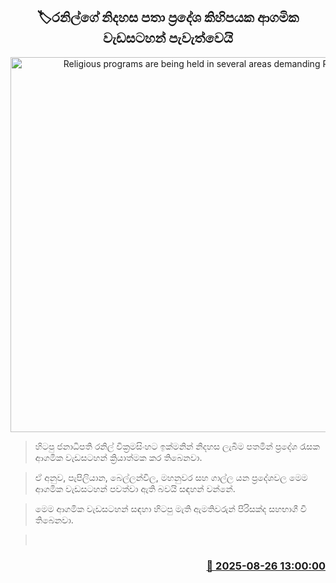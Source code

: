 <p align='center'><b><h2 align='center' title='Religious programs are being held in several areas demanding Ranil's freedom'>🏷රනිල්ගේ නිදහස පතා ප්‍රදේශ කිහිපයක ආගමික වැඩසටහන් පැවැත්වෙයි</h2></b></p>
<p align='center'><img src='https://helakuru.sgp1.cdn.digitaloceanspaces.com/esana/images/lib/ranil-kio.jpg' width='600' alt='Religious programs are being held in several areas demanding Ranil's freedom'></p>

> හිටපු ජනාධිපති රනිල් වික්‍රමසිංහට ඉක්මනින් නිදහස ලැබීම පතමින් ප්‍රදේශ රැසක ආගමික වැඩසටහන් ක්‍රියාත්මක කර තිබෙනවා.

> ඒ අනුව, පැපිලියාන, බෙල්ලන්විල, මහනුවර සහ ගාල්ල යන ප්‍රදේශවල මෙම ආගමික වැඩසටහන් පවත්වා ඇති බවයි සඳහන් වන්නේ.

> මෙම ආගමික වැඩසටහන් සඳහා හිටපු මැති ඇමතිවරුන් පිරිසක්ද සහභාගී වී තිබෙනවා.

>  



<h3 align='right'><a href='https://www.helakuru.lk/esana/p/113067/'>📅 2025-08-26 13:00:00</a></h3>

